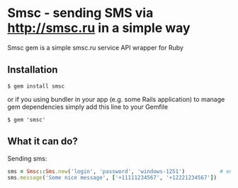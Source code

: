 Smsc - sending SMS via http://smsc.ru in a simple way
============================================================

Smsc gem is a simple smsc.ru service API wrapper for Ruby

Installation
-------------------------------------------------------

    $ gem install smsc

or if you using bundler in your app (e.g. some Rails application) to manage gem dependencies simply add this line
to your Gemfile

    $ gem 'smsc'

What it can do?
-----------------------------------

Sending sms:
~~~~ ruby
sms = Smsc::Sms.new('login', 'password', 'windows-1251')           # encoding is optional - utf-8 by default
sms.message('Some nice message', ['+11111234567', '+12221234567'])
~~~~~